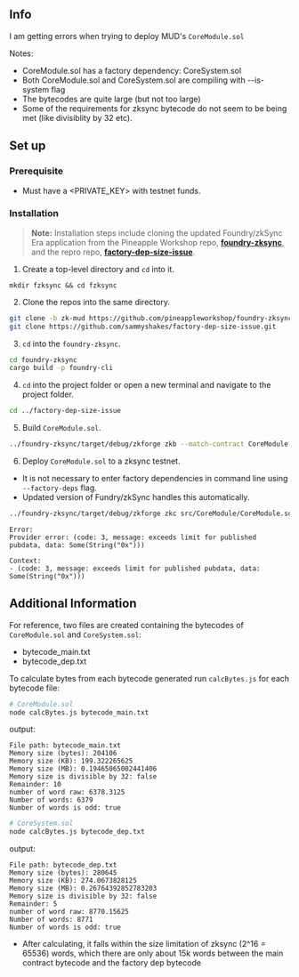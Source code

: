## Info

I am getting errors when trying to deploy MUD's `CoreModule.sol`

Notes:

- CoreModule.sol has a factory dependency: CoreSystem.sol
- Both CoreModule.sol and CoreSystem.sol are compiling with --is-system flag
- The bytecodes are quite large (but not too large)
- Some of the requirements for zksync bytecode do not seem to be being met (like divisiblity by 32 etc).

## Set up

### Prerequisite

- Must have a <PRIVATE_KEY> with testnet funds.

### Installation

> **Note:** Installation steps include cloning the updated Foundry/zkSync Era application from the Pineapple Workshop repo, [**foundry-zksync**](https://github.com/pineappleworkshop/foundry-zksync.git), and the repro repo, [**factory-dep-size-issue**](https://github.com/sammyshakes/factory-dep-size-issue).

1. Create a top-level directory and `cd` into it.

```
mkdir fzksync && cd fzksync
```

2. Clone the repos into the same directory.

```sh
git clone -b zk-mud https://github.com/pineappleworkshop/foundry-zksync.git
git clone https://github.com/sammyshakes/factory-dep-size-issue.git
```

3. `cd` into the `foundry-zksync`.

```sh
cd foundry-zksync
cargo build -p foundry-cli
```

4. `cd` into the project folder or open a new terminal and navigate to the project folder.

```sh
cd ../factory-dep-size-issue
```

5. Build `CoreModule.sol`.

```sh
../foundry-zksync/target/debug/zkforge zkb --match-contract CoreModule.sol --is-system
```

6. Deploy `CoreModule.sol` to a zksync testnet.

- It is not necessary to enter factory dependencies in command line using `--factory-deps` flag.
- Updated version of Fundry/zkSync handles this automatically.

```sh
../foundry-zksync/target/debug/zkforge zkc src/CoreModule/CoreModule.sol:CoreModule --private-key <PRIVATE_KEY> --rpc-url https://testnet.era.zksync.dev --chain 280
```

```
Error:
Provider error: (code: 3, message: exceeds limit for published pubdata, data: Some(String("0x")))

Context:
- (code: 3, message: exceeds limit for published pubdata, data: Some(String("0x")))
```

## Additional Information

For reference, two files are created containing the bytecodes of `CoreModule.sol` and `CoreSystem.sol`:

- bytecode_main.txt
- bytecode_dep.txt

To calculate bytes from each bytecode generated run `calcBytes.js` for each bytecode file:

```sh
# CoreModule.sol
node calcBytes.js bytecode_main.txt
```

output:

```
File path: bytecode_main.txt
Memory size (bytes): 204106
Memory size (KB): 199.322265625
Memory size (MB): 0.19465065002441406
Memory size is divisible by 32: false
Remainder: 10
number of word raw: 6378.3125
Number of words: 6379
Number of words is odd: true
```

```sh
# CoreSystem.sol
node calcBytes.js bytecode_dep.txt
```

output:

```
File path: bytecode_dep.txt
Memory size (bytes): 280645
Memory size (KB): 274.0673828125
Memory size (MB): 0.26764392852783203
Memory size is divisible by 32: false
Remainder: 5
number of word raw: 8770.15625
Number of words: 8771
Number of words is odd: true
```

- After calculating, it falls within the size limitation of zksync (2^16 = 65536) words, which there are only about 15k words between the main contract bytecode and the factory dep bytecode
